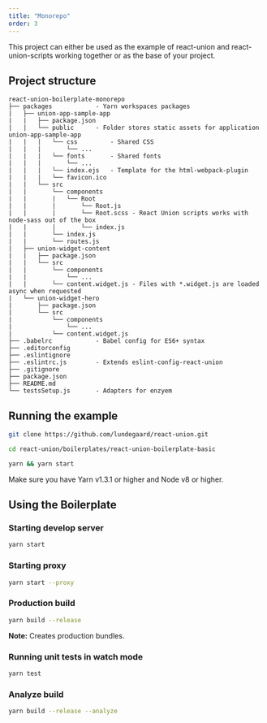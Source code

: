 ```yaml
---
title: "Monorepo"
order: 3
---
```


This project can either be used as the example of react-union and react-union-scripts working together or as the base of your project.

## Project structure

```
react-union-boilerplate-monorepo
├── packages 			- Yarn workspaces packages
|   ├── union-app-sample-app
|   |   ├── package.json
|	|   └── public		- Folder stores static assets for application union-app-sample-app
|	|   |   └── css			- Shared CSS
|	|   |	    └── ...
|	|   |   └── fonts		- Shared fonts
|	|   |	    └── ...
|	|   |   └── index.ejs 	- Template for the html-webpack-plugin
|	|   |   └── favicon.ico
|   |	└── src
|	|		└── components
|	|		|	└── Root
|	|		|		└── Root.js
|	|		|		└── Root.scss - React Union scripts works with node-sass out of the box
|	|		|		└── index.js
|	|		└── index.js
|	|		└── routes.js
|   ├── union-widget-content
|   |   ├── package.json
|   |   └── src
|	|		└── components
|	|			└── ...
|	|		└── content.widget.js - Files with *.widget.js are loaded async when requested
|   └── union-widget-hero
|       ├── package.json
|       └── src
|			└── components
|				└── ...
|			└── content.widget.js
├── .babelrc 			- Babel config for ES6+ syntax
├── .editorconfig
├── .eslintignore
├── .eslintrc.js 		- Extends eslint-config-react-union
├── .gitignore
├── package.json
├── README.md
└── testsSetup.js 		- Adapters for enzyem
```

## Running the example

```sh
git clone https://github.com/lundegaard/react-union.git

cd react-union/boilerplates/react-union-boilerplate-basic

yarn && yarn start
```

Make sure you have Yarn v1.3.1 or higher and Node v8 or higher.

## Using the Boilerplate

### Starting develop server

```sh
yarn start
```

### Starting proxy

```sh
yarn start --proxy
```

### Production build

```sh
yarn build --release
```

**Note:** Creates production bundles.

### Running unit tests in watch mode

```sh
yarn test
```

### Analyze build

```sh
yarn build --release --analyze
```
